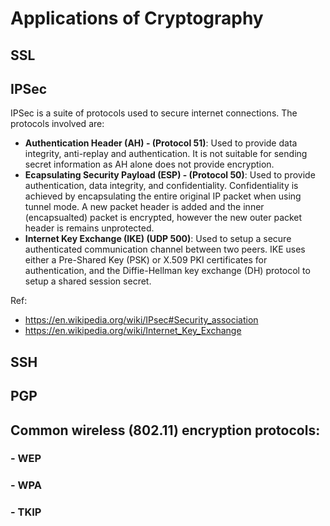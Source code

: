 # Applications of Cryptography

## SSL

## IPSec

IPSec is a suite of protocols used to secure internet connections. The protocols involved are: 
- **Authentication Header (AH) - (Protocol 51)**: Used to provide data integrity, anti-replay and authentication. It is not suitable for sending secret information as AH alone does not provide encryption.
- **Ecapsulating Security Payload (ESP) - (Protocol 50)**: Used to provide authentication, data integrity, and confidentiality. Confidentiality is achieved by encapsulating the entire original IP packet when using tunnel mode. A new packet header is added and the inner (encapsualted) packet is encrypted, however the new outer packet header is remains unprotected.
- **Internet Key Exchange (IKE) (UDP 500)**: Used to setup a secure authenticated communication channel between two peers. IKE uses either a Pre-Shared Key (PSK) or X.509 PKI certificates for authentication, and the Diffie-Hellman key exchange (DH) protocol to setup a shared session secret.

Ref:
- https://en.wikipedia.org/wiki/IPsec#Security_association
- https://en.wikipedia.org/wiki/Internet_Key_Exchange


## SSH

## PGP

## Common wireless (802.11) encryption protocols:
### - WEP
### - WPA
### - TKIP
